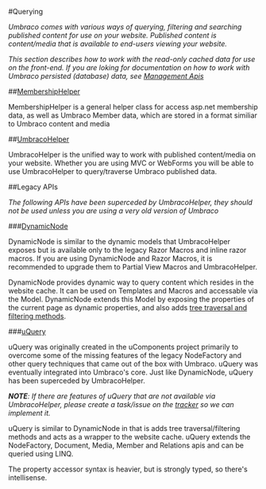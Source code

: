 #Querying

_Umbraco comes with various ways of querying, filtering and searching published content for use on your website. Published content is content/media that is available to end-users viewing your website._

_This section describes how to work with the read-only cached data for use on the front-end. If you are loking for documentation on how to work with Umbraco persisted (database) data, see [Management Apis](../Management-v6/index.md)_

##[MembershipHelper](MemberShipHelper/index.md)

MembershipHelper is a general helper class for access asp.net membership data, as well as Umbraco Member data, which are stored in a format similiar to Umbraco content and media

##[UmbracoHelper](UmbracoHelper/index.md)

UmbracoHelper is the unified way to work with published content/media on your website. Whether you are using MVC or WebForms you will be able to use UmbracoHelper to query/traverse Umbraco published data. 


##Legacy APIs

_The following APIs have been superceded by UmbracoHelper, they should not be used unless you are using a very old version of Umbraco_

###[DynamicNode](DynamicNode/index.md)

DynamicNode is similar to the dynamic models that UmbracoHelper exposes but is available only to the legacy Razor Macros and inline razor macros. If you are using DynamicNode and Razor Macros, it is recommended to upgrade them to Partial View Macros and UmbracoHelper. 

DynamicNode provides dynamic way to query content which resides in the website cache. It can be used on Templates and Macros and accessable via the Model. DynamicNode extends this Model by exposing the properties of the current page as dynamic properties, and also adds [tree traversal and filtering methods](http://our.umbraco.org/projects/developer-tools/razor-dynamicnode-cheat-sheet).

###[uQuery](uQuery/index.md)

uQuery was originally created in the uComponents project primarily to overcome some of the missing features of the legacy NodeFactory and other query techniques that came out of the box with Umbraco. uQuery was eventually integrated into Umbraco's core. Just like DynamicNode, uQuery has been superceded by UmbracoHelper. 

_**NOTE**: If there are features of uQuery that are not available via UmbracoHelper, please create a task/issue on the [tracker](http://issues.umbraco.org/) so we can implement it._

uQuery is similar to DynamicNode in that is adds tree traversal/filtering methods and acts as a wrapper to the website cache. uQuery extends the NodeFactory, Document, Media, Member and Relations apis and can be queried using LINQ.

The property accessor syntax is heavier, but is strongly typed, so there's intellisense.

